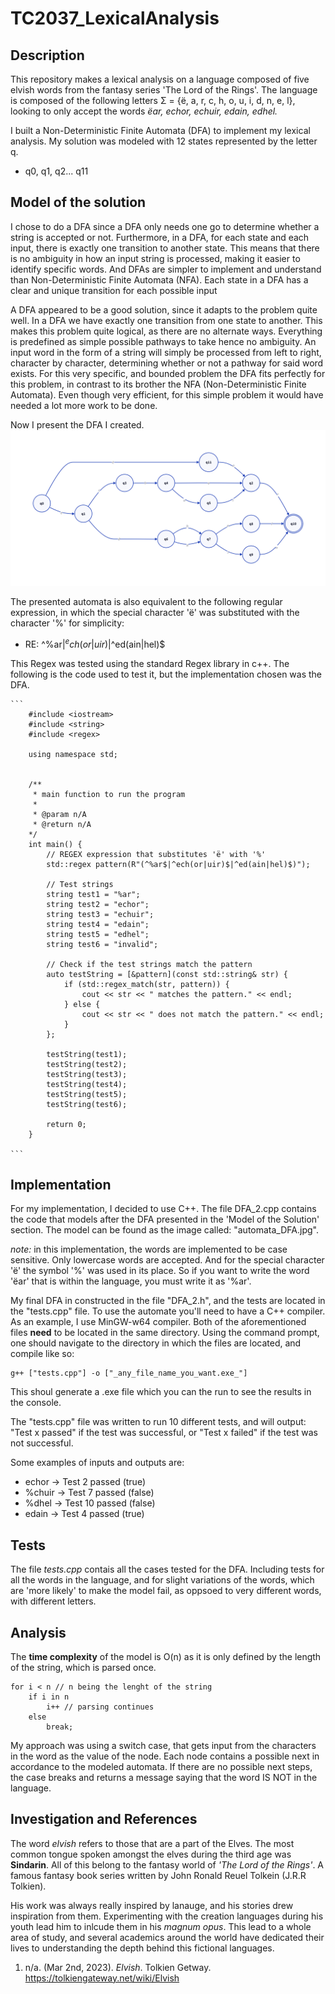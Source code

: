 # TC2037_LexicalAnalysis

## Description
This repository makes a lexical analysis on a language composed of five elvish words from the fantasy series 'The Lord of the Rings'. The language is composed of the following letters Σ = {ë, a, r, c, h, o, u, i, d, n, e, l}, looking to only accept the words _ëar, echor, echuir, edain, edhel._

I built a Non-Deterministic Finite Automata (DFA) to implement my lexical analysis. My solution was modeled with 12 states represented by the letter q.
- q0, q1, q2... q11

## Model of the solution
I chose to do a DFA since a DFA only needs one go to determine whether a string is accepted or not. Furthermore, in a DFA, for each state and each input, there is exactly one transition to another state. This means that there is no ambiguity in how an input string is processed, making it easier to identify specific words. And DFAs are simpler to implement and understand than Non-Deterministic Finite Automata (NFA). Each state in a DFA has a clear and unique transition for each possible input

A DFA appeared to be a good solution, since it adapts to the problem quite well. In a DFA we have exactly one transition from one state to another.
This makes this problem quite logical, as there are no alternate ways. Everything is predefined as simple possible pathways to take hence no ambiguity. 
An input word in the form of a string will simply be processed from left to right, character by character, determining whether or not a pathway for said
word exists. For this very specific, and bounded problem the DFA fits perfectly for this problem, in contrast to its brother the NFA (Non-Deterministic Finite
Automata). Even though very efficient, for this simple problem it would have needed a lot more work to be done. 

Now I present the DFA I created. <br>
![](/images/automata_DFA.jpg)

The presented automata is also equivalent to the following regular expression, in which the special character
'ë' was substituted with the character '%' for simplicity:

- RE: ^%ar$|^ech(or|uir)$|^ed(ain|hel)$

This Regex was tested using the standard Regex library in c++. The following is the code used to test it, but the 
implementation chosen was the DFA. 

    ```
        #include <iostream>
        #include <string>
        #include <regex>
        
        using namespace std;
        
        
        /**
         * main function to run the program
         * 
         * @param n/A
         * @return n/A
        */
        int main() {
            // REGEX expression that substitutes 'ë' with '%'
            std::regex pattern(R"(^%ar$|^ech(or|uir)$|^ed(ain|hel)$)");
        
            // Test strings
            string test1 = "%ar";
            string test2 = "echor";
            string test3 = "echuir";
            string test4 = "edain";
            string test5 = "edhel";
            string test6 = "invalid";
        
            // Check if the test strings match the pattern
            auto testString = [&pattern](const std::string& str) {
                if (std::regex_match(str, pattern)) {
                    cout << str << " matches the pattern." << endl;
                } else {
                    cout << str << " does not match the pattern." << endl;
                }
            };
        
            testString(test1);
            testString(test2);
            testString(test3);
            testString(test4);
            testString(test5);
            testString(test6);
        
            return 0;
        }

    ```

## Implementation 
For my implementation, I decided to use C++. The file DFA_2.cpp contains the code that models 
after the DFA presented in the 'Model of the Solution' section. The model can be found as the 
image called: "automata_DFA.jpg".

_note:_ in this implementation, the words are implemented to be case sensitive. Only lowercase words are accepted. 
And for the special character 'ë' the symbol '%' was used in its place. So if you want to write the word 'ëar' that
is within the language, you must write it as '%ar'. 

My final DFA in constructed in the file "DFA_2.h", and the tests are located in the "tests.cpp" file. To use the automate
you'll need to have a C++ compiler. As an example, I use MinGW-w64 compiler. Both of the aforementioned files **need** to
be located in the same directory. Using the command prompt, one should navigate to the directory in which the files are 
located, and compile like so: 

    g++ ["tests.cpp"] -o ["_any_file_name_you_want.exe_"]

This shoul generate a .exe file which you can the run to see the results in the console. 

The "tests.cpp" file was written to run 10 different tests, and will output: "Test x passed" if the test was successful, 
or "Test x failed" if the test was not successful.

Some examples of inputs and outputs are:

- echor -> Test 2 passed (true)
- %chuir -> Test 7 passed (false)
- %dhel -> Test 10 passed (false)
- edain -> Test 4 passed (true)

## Tests 
The file _tests.cpp_ contais all the cases tested for the DFA. Including tests for all the words in the language, and for slight variations of the 
words, which are 'more likely' to make the model fail, as oppsoed to very different words, with different letters. 

## Analysis
The **time complexity** of the model is O(n) as it is only defined by the length of the string, which is parsed once. 

    for i < n // n being the lenght of the string 
        if i in n 
            i++ // parsing continues 
        else 
            break;
My approach was using a switch case, that gets input from the characters in the word as the value of the node. Each node contains a possible next 
in accordance to the modeled automata. If there are no possible next steps, the case breaks and returns a message saying that the word IS NOT in the 
language. 

## Investigation and References
The word _elvish_ refers to those that are a part of the Elves. The most common tongue spoken amongst the elves during the third age was **Sindarin**. All of this belong to the fantasy world of _'The Lord of the Rings'_. A famous fantasy book series written by John Ronald Reuel Tolkein (J.R.R Tolkien). 

His work was always really inspired by lanauge, and his stories drew inspiration from them. Experimenting with the creation languages during his youth lead him to inlcude them in his _magnum opus_. This lead to a whole area of study, and several academics around the world have dedicated their lives to understanding the depth behind this fictional languages. 

1. n/a. (Mar 2nd, 2023). _Elvish_. Tolkien Getway. https://tolkiengateway.net/wiki/Elvish



